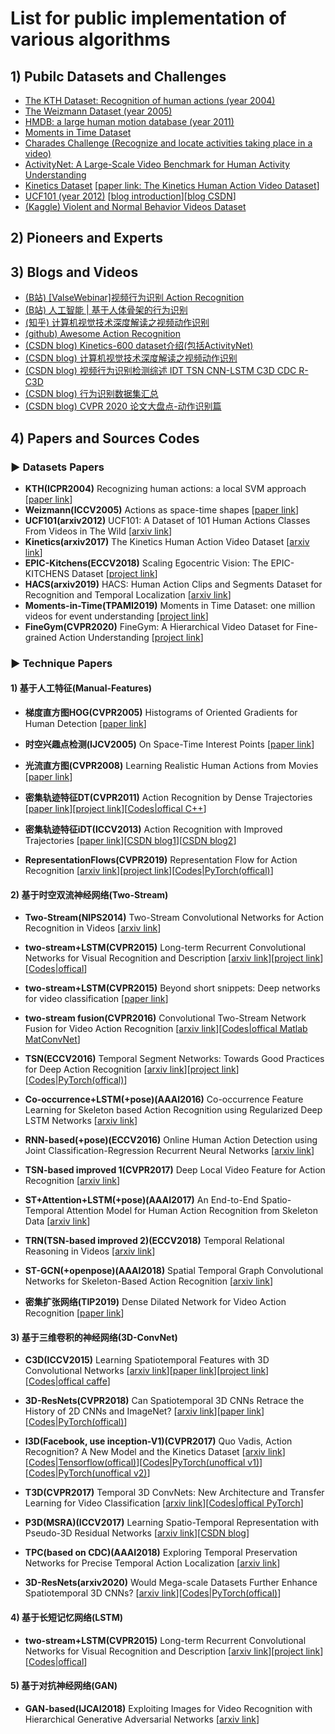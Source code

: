 #  List for public implementation of various algorithms

## 1) Pubilc Datasets and Challenges

* [The KTH Dataset: Recognition of human actions (year 2004)](https://www.csc.kth.se/cvap/actions/)
* [The Weizmann Dataset (year 2005)](http://www.wisdom.weizmann.ac.il/~vision/SpaceTimeActions.html)
* [HMDB: a large human motion database (year 2011)](https://serre-lab.clps.brown.edu/resource/hmdb-a-large-human-motion-database/#dataset)
* [Moments in Time Dataset](http://moments.csail.mit.edu/)
* [Charades Challenge (Recognize and locate activities taking place in a video)](http://vuchallenge.org/charades.html)
* [ActivityNet: A Large-Scale Video Benchmark for Human Activity Understanding](http://activity-net.org/)
* [Kinetics Dataset](https://deepmind.com/research/open-source/kinetics) [[paper link: The Kinetics Human Action Video Dataset](https://arxiv.org/abs/1705.06950)]
* [UCF101 (year 2012)](https://www.crcv.ucf.edu/data/UCF101.php) [[blog introduction](https://www.dazhuanlan.com/2019/10/16/5da6679ab4a42/)][[blog CSDN](https://blog.csdn.net/hehuaiyuyu/article/details/107052599)]
* [(Kaggle) Violent and Normal Behavior Videos Dataset](https://www.kaggle.com/kevinbkwanloo/kranoknv)

## 2) Pioneers and Experts




## 3) Blogs and Videos

* [(B站) [ValseWebinar]视频行为识别 Action Recognition](https://www.bilibili.com/video/BV1yE411x7mw/?spm_id_from=trigger_reload)
* [(B站) 人工智能 | 基于人体骨架的行为识别](https://www.bilibili.com/video/BV1wt411p7Ut/?spm_id_from=333.788.videocard.0)
* [(知乎) 计算机视觉技术深度解读之视频动作识别](https://zhuanlan.zhihu.com/p/90041025)
* [(github) Awesome Action Recognition](https://github.com/jinwchoi/awesome-action-recognition)
* [(CSDN blog) Kinetics-600 dataset介绍(包括ActivityNet)](https://blog.csdn.net/liuxiao214/article/details/80144375)
* [(CSDN blog) 计算机视觉技术深度解读之视频动作识别](https://baijiahao.baidu.com/s?id=1649249453982510365&wfr=spider&for=pc)
* [(CSDN blog) 视频行为识别检测综述 IDT TSN CNN-LSTM C3D CDC R-C3D](https://blog.csdn.net/xiaoxiaowenqiang/article/details/80752849)
* [(CSDN blog) 行为识别数据集汇总](https://blog.csdn.net/u012507022/article/details/52876179)
* [(CSDN blog) CVPR 2020 论文大盘点-动作识别篇](https://blog.csdn.net/moxibingdao/article/details/107329002)


## 4) Papers and Sources Codes

### ▶ Datasets Papers

* **KTH(ICPR2004)** Recognizing human actions: a local SVM approach [[paper link](https://www.researchgate.net/profile/Christian_Schueldt/publication/4090526_Recognizing_human_actions_A_local_SVM_approach/links/0912f5066c8adcddf0000000)]
* **Weizmann(ICCV2005)** Actions as space-time shapes [[paper link](https://www.researchgate.net/profile/Lena_Gorelick/publication/4193986_Action_as_space-time_shapes/links/02e7e5231c496913a4000000)]
* **UCF101(arxiv2012)** UCF101: A Dataset of 101 Human Actions Classes From Videos in The Wild [[arxiv link](http://export.arxiv.org/pdf/1212.0402)]
* **Kinetics(arxiv2017)** The Kinetics Human Action Video Dataset [[arxiv link](https://arxiv.org/pdf/1705.06950.pdf)]
* **EPIC-Kitchens(ECCV2018)** Scaling Egocentric Vision: The EPIC-KITCHENS Dataset [[project link](https://epic-kitchens.github.io/2018)]
* **HACS(arxiv2019)** HACS: Human Action Clips and Segments Dataset for Recognition and Temporal Localization [[arxiv link](https://arxiv.org/abs/1712.09374)]
* **Moments-in-Time(TPAMI2019)** Moments in Time Dataset: one million videos for event understanding [[project link](http://moments.csail.mit.edu/)]
* **FineGym(CVPR2020)** FineGym: A Hierarchical Video Dataset for Fine-grained Action Understanding [[project link](https://sdolivia.github.io/FineGym/)]

### ▶ Technique Papers

#### 1) 基于人工特征(Manual-Features)

* **梯度直方图HOG(CVPR2005)** Histograms of Oriented Gradients for Human Detection [[paper link](https://www.cse.unr.edu/~bebis/CS474/StudentPaperPresentations/HOG.pdf)]

* **时空兴趣点检测(IJCV2005)** On Space-Time Interest Points [[paper link](http://read.pudn.com/downloads142/doc/614011/2005_ijcv_laptev.pdf)]

* **光流直方图(CVPR2008)** Learning Realistic Human Actions from Movies [[paper link](https://www2.cs.sfu.ca/~mori/courses/cmpt888/summer10/papers/laptev_cvpr08.pdf)]

* **密集轨迹特征DT(CVPR2011)** Action Recognition by Dense Trajectories [[paper link](http://www.nlpr.ia.ac.cn/2011papers/gjhy/gh37.pdf)][[project link](https://lear.inrialpes.fr/people/wang/improved_trajectories)][[Codes|offical C++](https://github.com/chensun11/dtfv)]

* **密集轨迹特征iDT(ICCV2013)** Action Recognition with Improved Trajectories [[paper link](https://www.cv-foundation.org/openaccess/content_iccv_2013/papers/Wang_Action_Recognition_with_2013_ICCV_paper.pdf)][[CSDN blog1](https://blog.csdn.net/wzmsltw/article/details/53023363)][[CSDN blog2](https://blog.csdn.net/wzmsltw/article/details/53221179)]

* **RepresentationFlows(CVPR2019)** Representation Flow for Action Recognition [[arxiv link](https://arxiv.org/abs/1810.01455)][[project link](https://piergiaj.github.io/rep-flow-site/)][[Codes|PyTorch(offical)](https://github.com/piergiaj/representation-flow-cvpr19)]


#### 2) 基于时空双流神经网络(Two-Stream)

* **Two-Stream(NIPS2014)** Two-Stream Convolutional Networks for Action Recognition in Videos [[arxiv link](http://de.arxiv.org/pdf/1406.2199)]

* **two-stream+LSTM(CVPR2015)** Long-term Recurrent Convolutional Networks for Visual Recognition and Description [[arxiv link](https://arxiv.org/abs/1411.4389)][[project link](http://jeffdonahue.com/lrcn/)][[Codes|offical](https://github.com/woodfrog/ActionRecognition)]

* **two-stream+LSTM(CVPR2015)** Beyond short snippets: Deep networks for video classification [[paper link](https://www.cv-foundation.org/openaccess/content_cvpr_2015/html/Ng_Beyond_Short_Snippets_2015_CVPR_paper.html)]

* **two-stream fusion(CVPR2016)** Convolutional Two-Stream Network Fusion for Video Action Recognition [[arxiv link](https://arxiv.org/abs/1604.06573)][[Codes|offical Matlab MatConvNet](https://github.com/feichtenhofer/twostreamfusion)]

* **TSN(ECCV2016)** Temporal Segment Networks: Towards Good Practices for Deep Action Recognition [[arxiv link](https://arxiv.org/abs/1608.00859)][[project link](http://yjxiong.me/others/tsn/)][[Codes|PyTorch(offical)](https://github.com/yjxiong/temporal-segment-networks)]

* **Co-occurrence+LSTM(+pose)(AAAI2016)** Co-occurrence Feature Learning for Skeleton based Action Recognition using Regularized Deep LSTM Networks [[arxiv link](https://arxiv.org/abs/1603.07772)]

* **RNN-based(+pose)(ECCV2016)** Online Human Action Detection using Joint Classification-Regression Recurrent Neural Networks [[arxiv link](https://arxiv.org/abs/1604.05633)]

* **TSN-based improved 1(CVPR2017)** Deep Local Video Feature for Action Recognition [[arxiv link](https://arxiv.org/abs/1701.07368)]

* **ST+Attention+LSTM(+pose)(AAAI2017)** An End-to-End Spatio-Temporal Attention Model for Human Action Recognition from Skeleton Data [[arxiv link](https://arxiv.org/abs/1611.06067)]

* **TRN(TSN-based improved 2)(ECCV2018)** Temporal Relational Reasoning in Videos [[arxiv link](https://arxiv.org/pdf/1711.08496.pdf)]

* **ST-GCN(+openpose)(AAAI2018)** Spatial Temporal Graph Convolutional Networks for Skeleton-Based Action Recognition [[arxiv link](https://arxiv.org/abs/1801.07455)]

* **密集扩张网络(TIP2019)** Dense Dilated Network for Video Action Recognition [[paper link](https://ieeexplore.ieee.org/stamp/stamp.jsp?tp=&arnumber=8720204)]


#### 3) 基于三维卷积的神经网络(3D-ConvNet)

* **C3D(ICCV2015)** Learning Spatiotemporal Features with 3D Convolutional Networks [[arxiv link](https://arxiv.org/pdf/1412.0767.pdf)][[paper link](https://www.cv-foundation.org/openaccess/content_iccv_2015/html/Tran_Learning_Spatiotemporal_Features_ICCV_2015_paper.html)][[project link](https://vlg.cs.dartmouth.edu/c3d/)][[Codes|offical caffe](https://github.com/facebookarchive/C3D)]

* **3D-ResNets(CVPR2018)** Can Spatiotemporal 3D CNNs Retrace the History of 2D CNNs and ImageNet? [[arxiv link](https://arxiv.org/abs/1711.09577)][[paper link](https://openaccess.thecvf.com/content_cvpr_2018/papers/Hara_Can_Spatiotemporal_3D_CVPR_2018_paper.pdf)][[Codes|PyTorch(offical)](https://github.com/kenshohara/3D-ResNets-PyTorch)]

* **I3D(Facebook, use inception-V1)(CVPR2017)** Quo Vadis, Action Recognition? A New Model and the Kinetics Dataset [[arxiv link](https://arxiv.org/abs/1705.07750)][[Codes|Tensorflow(offical)](https://github.com/deepmind/kinetics-i3d)][[Codes|PyTorch(unoffical v1)](https://github.com/piergiaj/pytorch-i3d)][[Codes|PyTorch(unoffical v2)](https://github.com/hassony2/kinetics_i3d_pytorch)]

* **T3D(CVPR2017)** Temporal 3D ConvNets: New Architecture and Transfer Learning for Video Classification [[arxiv link](https://arxiv.org/abs/1711.08200)][[Codes|offical PyTorch](https://github.com/MohsenFayyaz89/T3D)]

* **P3D(MSRA)(ICCV2017)** Learning Spatio-Temporal Representation with Pseudo-3D Residual Networks [[arxiv link](https://arxiv.org/abs/1711.10305)][[CSDN blog](https://blog.csdn.net/u014380165/article/details/78986416)]

* **TPC(based on CDC)(AAAI2018)** Exploring Temporal Preservation Networks for Precise Temporal Action Localization [[arxiv link](https://arxiv.org/abs/1708.03280)]

* **3D-ResNets(arxiv2020)** Would Mega-scale Datasets Further Enhance Spatiotemporal 3D CNNs? [[arxiv link](https://arxiv.org/abs/2004.04968)][[Codes|PyTorch(offical)](https://github.com/kenshohara/3D-ResNets-PyTorch)]




#### 4) 基于长短记忆网络(LSTM)

* **two-stream+LSTM(CVPR2015)** Long-term Recurrent Convolutional Networks for Visual Recognition and Description [[arxiv link](https://arxiv.org/abs/1411.4389)][[project link](http://jeffdonahue.com/lrcn/)][[Codes|offical](https://github.com/woodfrog/ActionRecognition)]



#### 5) 基于对抗神经网络(GAN)

* **GAN-based(IJCAI2018)** Exploiting Images for Video Recognition with Hierarchical Generative Adversarial Networks [[arxiv link](https://arxiv.org/abs/1805.04384)]












